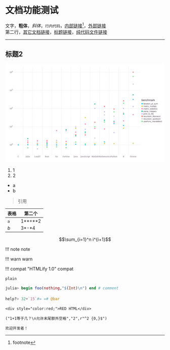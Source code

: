 # 文档功能测试
文字，**粗体**，*斜体*，`行内代码`，[内部链接](#标题2)[^1]，[外部链接](http://info.cern.ch/)\
第二行，[其它文档链接](about.md)，[标题链接](about.md#网站功能)，[纯代码文件链接](../lists/typetree1.6.txt#L20-L50)

---

## 标题2
![alt](../../assets/svg/benchmarks.svg)

1. 1
2. 2

- a
- b

> 引用

| 表格 | 第二个 |
| --- | --- |
| `a` | 1**+**2 |
| $b$ | 3*-*4 |

$$\sum_{i=1}^n i^{i+1}$$

!!! note
	note

!!! warn
	warn

!!! compat "HTMLify 1.0"
	compat

```plain
plain
```

```jl
julia> begin foo(nothing,"$(Int)\n") end # comment

help?> 32+`15`#= =# @bar
```

```insert-html
<div style="color:red;">RED HTML</div>
```

```insert-fill
("1+1等于几？\n允许末尾额外空格","2",r"^2 {0,}$")
```

```is-developer
欢迎开发者！
```

[^1]: footnote
